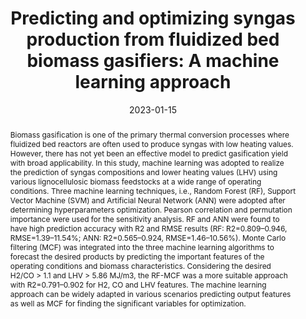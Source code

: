 ---
title: "Predicting and optimizing syngas production from fluidized bed biomass gasifiers: A machine learning approach"
tags: []
authors: ['Jun Yong Kim', 'Dongjae Kim', 'Zezhong John Li', 'Claudio Dariva', 'Yankai Cao', 'Naoko Ellis']
publication_types: ['article-journal']
publication: "*Energy 263, 125900*"
abstract: "Biomass gasification is one of the primary thermal conversion processes where fluidized bed reactors are often used to produce syngas with low heating values. However, there has not yet been an effective model to predict gasification yield with broad applicability. In this study, machine learning was adopted to realize the prediction of syngas compositions and lower heating values (LHV) using various lignocellulosic biomass feedstocks at a wide range of operating conditions. Three machine learning techniques, i.e., Random Forest (RF), Support Vector Machine (SVM) and Artificial Neural Network (ANN) were adopted after determining hyperparameters optimization. Pearson correlation and permutation importance were used for the sensitivity analysis. RF and ANN were found to have high prediction accuracy with R2 and RMSE results (RF: R2=0.809–0.946, RMSE=1.39–11.54%; ANN: R2=0.565–0.924, RMSE=1.46–10.56%). Monte Carlo filtering (MCF) was integrated into the three machine learning algorithms to forecast the desired products by predicting the important features of the operating conditions and biomass characteristics. Considering the desired H2/CO > 1.1 and LHV > 5.86 MJ/m3, the RF-MCF was a more suitable approach with R2=0.791–0.902 for H2, CO and LHV features. The machine learning approach can be widely adapted in various scenarios predicting output features as well as MCF for finding the significant variables for optimization."
date: "2023-01-15"
publishDate: "2023-01-15"
url_pdf: "https://papers.ssrn.com/sol3/Delivery.cfm?abstractid=4052544"
featured: false
projects: []
slides: ""
---